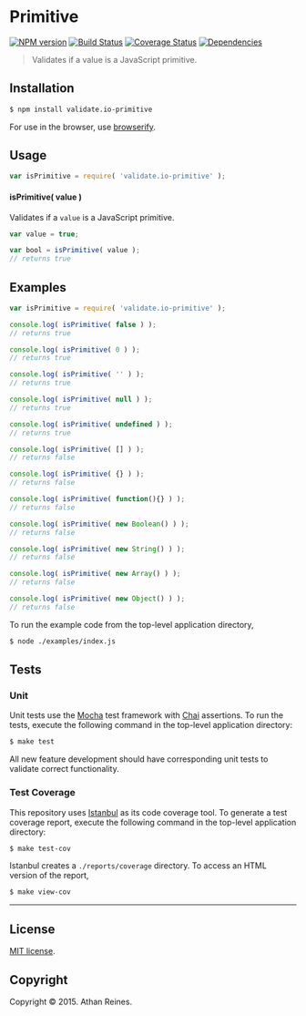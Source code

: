 Primitive
===
[![NPM version][npm-image]][npm-url] [![Build Status][travis-image]][travis-url] [![Coverage Status][coveralls-image]][coveralls-url] [![Dependencies][dependencies-image]][dependencies-url]

> Validates if a value is a JavaScript primitive.


## Installation

``` bash
$ npm install validate.io-primitive
```

For use in the browser, use [browserify](https://github.com/substack/node-browserify).


## Usage

``` javascript
var isPrimitive = require( 'validate.io-primitive' );
```

#### isPrimitive( value )

Validates if a `value` is a JavaScript primitive.

``` javascript
var value = true;

var bool = isPrimitive( value );
// returns true
```


## Examples

``` javascript
var isPrimitive = require( 'validate.io-primitive' );

console.log( isPrimitive( false ) );
// returns true

console.log( isPrimitive( 0 ) );
// returns true

console.log( isPrimitive( '' ) );
// returns true

console.log( isPrimitive( null ) );
// returns true

console.log( isPrimitive( undefined ) );
// returns true

console.log( isPrimitive( [] ) );
// returns false

console.log( isPrimitive( {} ) );
// returns false

console.log( isPrimitive( function(){} ) );
// returns false

console.log( isPrimitive( new Boolean() ) );
// returns false

console.log( isPrimitive( new String() ) );
// returns false

console.log( isPrimitive( new Array() ) );
// returns false

console.log( isPrimitive( new Object() ) );
// returns false
```

To run the example code from the top-level application directory,

``` bash
$ node ./examples/index.js
```


## Tests

### Unit

Unit tests use the [Mocha](http://mochajs.org) test framework with [Chai](http://chaijs.com) assertions. To run the tests, execute the following command in the top-level application directory:

``` bash
$ make test
```

All new feature development should have corresponding unit tests to validate correct functionality.


### Test Coverage

This repository uses [Istanbul](https://github.com/gotwarlost/istanbul) as its code coverage tool. To generate a test coverage report, execute the following command in the top-level application directory:

``` bash
$ make test-cov
```

Istanbul creates a `./reports/coverage` directory. To access an HTML version of the report,

``` bash
$ make view-cov
```


---
## License

[MIT license](http://opensource.org/licenses/MIT). 


## Copyright

Copyright &copy; 2015. Athan Reines.


[npm-image]: http://img.shields.io/npm/v/validate.io-primitive.svg
[npm-url]: https://npmjs.org/package/validate.io-primitive

[travis-image]: http://img.shields.io/travis/validate-io/primitive/master.svg
[travis-url]: https://travis-ci.org/validate-io/primitive

[coveralls-image]: https://img.shields.io/coveralls/validate-io/primitive/master.svg
[coveralls-url]: https://coveralls.io/r/validate-io/primitive?branch=master

[dependencies-image]: http://img.shields.io/david/validate-io/primitive.svg
[dependencies-url]: https://david-dm.org/validate-io/primitive

[dev-dependencies-image]: http://img.shields.io/david/dev/validate-io/primitive.svg
[dev-dependencies-url]: https://david-dm.org/dev/validate-io/primitive

[github-issues-image]: http://img.shields.io/github/issues/validate-io/primitive.svg
[github-issues-url]: https://github.com/validate-io/primitive/issues
